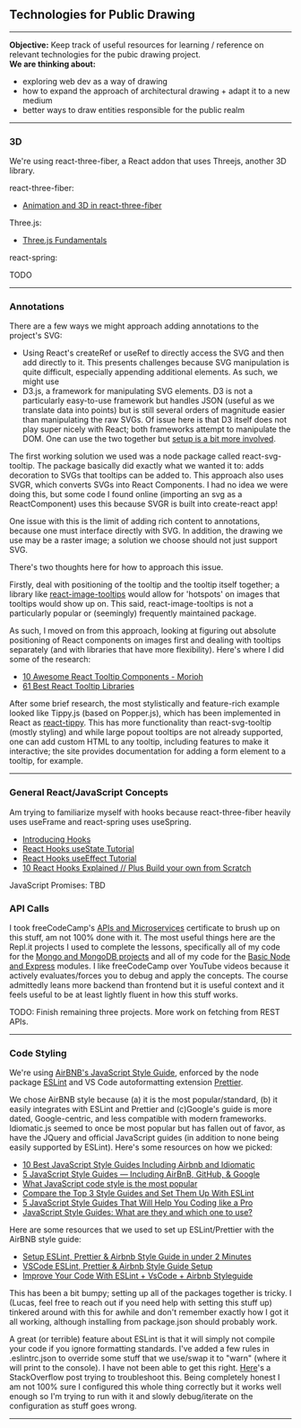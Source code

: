 ## Technologies for Public Drawing

---

**Objective:** Keep track of useful resources for learning / reference on relevant technologies for the pubic drawing project.
<br>
**We are thinking about:**

- exploring web dev as a way of drawing
- how to expand the approach of architectural drawing + adapt it to a new medium
- better ways to draw entities responsible for the public realm

---

### 3D

We're using react-three-fiber, a React addon that uses Threejs, another 3D library.

react-three-fiber:

- [Animation and 3D in react-three-fiber](https://www.youtube.com/watch?v=1rP3nNY2hTo&t=4066s)

Three.js:

- [Three.js Fundamentals](https://threejsfundamentals.org/)

react-spring:

TODO

---

### Annotations

There are a few ways we might approach adding annotations to the project's SVG:

- Using React's createRef or useRef to directly access the SVG and then add directly to it. This presents challenges because SVG manipulation is quite difficult, especially appending additional elements. As such, we might use
- D3.js, a framework for manipulating SVG elements. D3 is not a particularly easy-to-use framework but handles JSON (useful as we translate data into points) but is still several orders of magnitude easier than manipulating the raw SVGs. Of issue here is that D3 itself does not play super nicely with React; both frameworks attempt to manipulate the DOM. One can use the two together but [setup is a bit more involved](https://wattenberger.com/blog/react-and-d3).

The first working solution we used was a node package called react-svg-tooltip. The package basically did exactly what we wanted it to: adds decoration to SVGs that tooltips can be added to. This approach also uses SVGR, which converts SVGs into React Components. I had no idea we were doing this, but some code I found online (importing an svg as a ReactComponent) uses this because SVGR is built into create-react app!

One issue with this is the limit of adding rich content to annotations, because one must interface directly with SVG. In addition, the drawing we use may be a raster image; a solution we choose should not just support SVG.

There's two thoughts here for how to approach this issue.

Firstly, deal with positioning of the tooltip and the tooltip itself together; a library like [react-image-tooltips](https://www.npmjs.com/package/react-image-tooltips/v/1.0.1) would allow for 'hotspots' on images that tooltips would show up on. This said, react-image-tooltips is not a particularly popular or (seemingly) frequently maintained package.

As such, I moved on from this approach, looking at figuring out absolute positioning of React components on images first and dealing with tooltips separately (and with libraries that have more flexibility). Here's where I did some of the research:

- [10 Awesome React Tooltip Components - Morioh](https://morioh.com/p/fddae4cc0dec)
- [61 Best React Tooltip Libraries](https://openbase.com/categories/js/best-react-tooltip-libraries)

After some brief research, the most stylistically and feature-rich example looked like Tippy.js (based on Popper.js), which has been implemented in React as [react-tippy](https://tvkhoa.github.io/testlib/). This has more functionality than react-svg-tooltip (mostly styling) and while large popout tooltips are not already supported, one can add custom HTML to any tooltip, including features to make it interactive; the site provides documentation for adding a form element to a tooltip, for example.

---

### General React/JavaScript Concepts

Am trying to familiarize myself with hooks because react-three-fiber heavily uses useFrame and react-spring uses useSpring.

- [Introducing Hooks](https://reactjs.org/docs/hooks-intro.html)
- [React Hooks useState Tutorial](https://www.youtube.com/watch?v=9xhKH43llhU&list=PLN3n1USn4xlmyw3ebYuZmGp60mcENitdM&index=1)
- [React Hooks useEffect Tutorial](https://www.youtube.com/watch?v=j1ZRyw7OtZs&list=PLN3n1USn4xlmyw3ebYuZmGp60mcENitdM&index=2)
- [10 React Hooks Explained // Plus Build your own from Scratch](https://www.youtube.com/watch?v=TNhaISOUy6Q)

JavaScript Promises: TBD

### API Calls

I took freeCodeCamp's [APIs and Microservices](https://www.freecodecamp.org/learn/apis-and-microservices/) certificate to brush up on this stuff, am not 100% done with it. The most useful things here are the Repl.it projects I used to complete the lessons, specifically all of my code for the [Mongo and MongoDB projects](https://replit.com/@lucasgelfond/MongoDB-and-Mongoose) and all of my code for the [Basic Node and Express](https://replit.com/@lucasgelfond/Node-and-Express) modules. I like freeCodeCamp over YouTube videos because it actively evaluates/forces you to debug and apply the concepts. The course admittedly leans more backend than frontend but it is useful context and it feels useful to be at least lightly fluent in how this stuff works.

TODO: Finish remaining three projects. More work on fetching from REST APIs.

---

### Code Styling

We're using [AirBNB's JavaScript Style Guide](https://github.com/airbnb/javascript), enforced by the node package [ESLint](https://eslint.org/docs/user-guide/getting-started) and VS Code autoformatting extension [Prettier](https://prettier.io/).

We chose AirBNB style because (a) it is the most popular/standard, (b) it easily integrates with ESLint and Prettier and (c)Google's guide is more dated, Google-centric, and less compatible with modern frameworks. Idiomatic.js seemed to once be most popular but has fallen out of favor, as have the JQuery and official JavaScript guides (in addition to none being easily supported by ESLint). Here's some resources on how we picked:

- [10 Best JavaScript Style Guides Including Airbnb and Idiomatic](https://noeticforce.com/best-javascript-style-guide-for-maintainable-code)
- [5 JavaScript Style Guides — Including AirBnB, GitHub, & Google](https://codeburst.io/5-javascript-style-guides-including-airbnb-github-google-88cbc6b2b7aa)
- [What JavaScript code style is the most popular](https://hackernoon.com/what-javascript-code-style-is-the-most-popular-5a3f5bec1f6f)
- [Compare the Top 3 Style Guides and Set Them Up With ESLint](https://betterprogramming.pub/comparing-the-top-three-style-guides-and-setting-them-up-with-eslint-98ea0d2fc5b7)
- [5 JavaScript Style Guides That Will Help You Coding like a Pro](https://javascript.plainenglish.io/javascript-style-guides-write-better-code-f74f71318625)
- [JavaScript Style Guides: What are they and which one to use?](https://www.youtube.com/watch?v=UQd-50Pew94)

Here are some resources that we used to set up ESLint/Prettier with the AirBNB style guide:

- [Setup ESLint, Prettier & Airbnb Style Guide in under 2 Minutes](https://www.youtube.com/watch?v=qibrJYImqLU)
- [VSCode ESLint, Prettier & Airbnb Style Guide Setup](https://www.youtube.com/watch?v=SydnKbGc7W8)
- [Improve Your Code With ESLint + VsCode + Airbnb Styleguide](https://www.youtube.com/watch?v=mfGkKlMDfwQ)

This has been a bit bumpy; setting up all of the packages together is tricky. I (Lucas, feel free to reach out if you need help with setting this stuff up) tinkered around with this for awhile and don't remember exactly how I got it all working, although installing from package.json should probably work.

A great (or terrible) feature about ESLint is that it will simply not compile your code if you ignore formatting standards. I've added a few rules in .eslintrc.json to override some stuff that we use/swap it to "warn" (where it will print to the console). I have not been able to get this right. [Here](https://stackoverflow.com/questions/68167196/eslint-no-params-reassign-will-not-override-prettier-vs-code-airbnb-style)'s a StackOverflow post trying to troubleshoot this. Being completely honest I am not 100% sure I configured this whole thing correctly but it works well enough so I'm trying to run with it and slowly debug/iterate on the configuration as stuff goes wrong.

---
